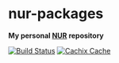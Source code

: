 # nur-packages

**My personal [NUR](https://github.com/nix-community/NUR) repository**

[![Build Status](https://travis-ci.com/Moredread/nur-packages.svg?branch=master)](https://travis-ci.com/Moredread/nur-packages)
[![Cachix Cache](https://img.shields.io/badge/cachix-moredread-blue.svg)](https://moredread.cachix.org)


